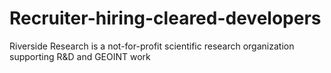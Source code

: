 # Recruiter-hiring-cleared-developers
Riverside Research is a not-for-profit scientific research organization supporting R&amp;D and GEOINT work
